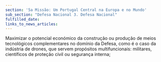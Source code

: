 ```yaml
---
section: '5a Missão: Um Portugal Central na Europa e no Mundo'
sub_section: "Defesa Nacional 3. Defesa Nacional"
fulfilled_date:
links_to_news_articles:
---
```


Maximizar o potencial económico da construção ou produção de meios tecnológicos complementares no domínio da Defesa, como é o caso da indústria de drones, que servem propósitos multifuncionais: militares, científicos de proteção civil ou segurança interna;